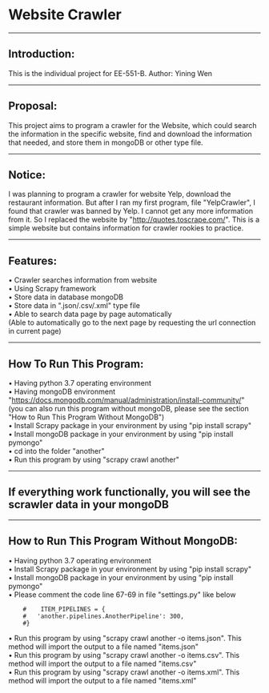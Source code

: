 Website Crawler  
=  
    
----      
Introduction:
-
This is the individual project for EE-551-B.        Author: Yining Wen

----
Proposal:
-
This project aims to program a crawler for the Website, which could search the information in the specific website, find and download the information that needed, and store them in mongoDB or other type file.

----
Notice:
-
I was planning to program a crawler for website Yelp, download the restaurant information. But after I ran my first program, file "YelpCrawler", I found that crawler was banned by Yelp. I cannot get any more information from it. So I replaced the website by "http://quotes.toscrape.com/". This is a simple website but contains information for crawler rookies to practice.

----
Features:
-
•   Crawler searches information from website  
•   Using Scrapy framework  
•   Store data in database mongoDB  
•   Store data in ".json/.csv/.xml" type file  
•   Able to search data page by page automatically  
   (Able to automatically go to the next page by requesting the url connection in current page) 

-----
How To Run This Program:
-
•   Having python 3.7 operating environment  
•   Having mongoDB environment    
"https://docs.mongodb.com/manual/administration/install-community/"  
(you can also run this program without mongoDB, please see the section "How to Run This   Program Without MongoDB")  
•   Install Scrapy package in your environment by using "pip install scrapy"  
•   Install mongoDB package in your environment by using "pip install pymongo"  
•   cd into the folder "another"  
•   Run this program by using "scrapy crawl another"   

----
  If everything work functionally, you will see the scrawler data in your mongoDB
-    

----
How to Run This Program Without MongoDB:  
-  
•   Having python 3.7 operating environment  
•   Install Scrapy package in your environment by using "pip install scrapy"    
•   Install mongoDB package in your environment by using "pip install pymongo"  
•   Please comment the code line 67-69 in file "settings.py" like below

        #    ITEM_PIPELINES = {
        #   'another.pipelines.AnotherPipeline': 300,
        #}  
•   Run this program by using "scrapy crawl another -o items.json". This method will import the output to a file named            "items.json"  
•   Run this program by using "scrapy crawl another -o items.csv". This method will import the output to a file named            "items.csv"  
•    Run this program by using "scrapy crawl another -o items.xml". This method will import the output to a file named            "items.xml"
